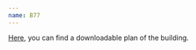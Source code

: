 ```yaml
---
name: B77
---
```


<a href="https://www.unibe.ch/university/campus_and_infrastructure/campus_maps_and_lecture_halls_and_classrooms/building_plans/2_exact_sciences/index_eng.html">
Here</a>,
you can find a downloadable plan of the building.